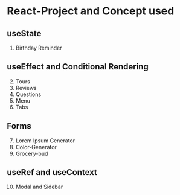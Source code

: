 ﻿# React-Project and Concept used
## useState
  1. Birthday Reminder
     
## useEffect and Conditional Rendering
  2. Tours
  3. Reviews
  4. Questions
  5. Menu
  6. Tabs
      
## Forms
7. Lorem Ipsum Generator
8. Color-Generator
9. Grocery-bud

## useRef and useContext
10. Modal and Sidebar
